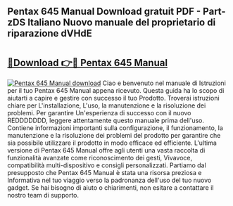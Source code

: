 ## Pentax 645 Manual Download gratuit PDF - Part-zDS Italiano Nuovo manuale del proprietario di riparazione dVHdE

# <h2><a href="http://df9mnpw.blite.top/?on=Pentax+645+Manual">🔗Download 👉🔴 Pentax 645 Manual</a></h2>

[![Pentax 645 Manual download](https://i.imgur.com/lujVjoI.png)](http://df9mnpw.blite.top/?on=Pentax+645+Manual)
Ciao e benvenuto nel manuale di Istruzioni per il tuo Pentax 645 Manual appena ricevuto. Questa guida ha lo scopo di aiutarti a capire e gestire con successo il tuo Prodotto. Troverai istruzioni chiare per L'installazione, L'uso, la manutenzione e la risoluzione dei problemi. Per garantire Un'esperienza di successo con il nuovo REDDDDDDD, leggere attentamente questo manuale prima dell'uso. Contiene informazioni importanti sulla configurazione, il funzionamento, la manutenzione e la risoluzione dei problemi del prodotto per garantire che sia possibile utilizzare il prodotto in modo efficace ed efficiente. L'ultima versione di Pentax 645 Manual offre agli utenti una vasta raccolta di funzionalità avanzate come riconoscimento dei gesti, Vivavoce, compatibilità multi-dispositivo e consigli personalizzati. Partiamo dal presupposto che Pentax 645 Manual è stata una risorsa preziosa e Informativa nel tuo viaggio verso la padronanza dell'uso del tuo nuovo gadget. Se hai bisogno di aiuto o chiarimenti, non esitare a contattare il nostro team di supporto.
